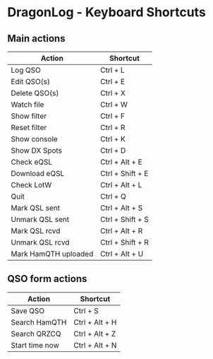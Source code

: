 DragonLog - Keyboard Shortcuts
==============================

Main actions
------------

| Action               | Shortcut         |
|----------------------|------------------|
| Log QSO              | Ctrl + L         |
| Edit QSO(s)          | Ctrl + E         |
| Delete QSO(s)        | Ctrl + X         |
| Watch file           | Ctrl + W         |
| Show filter          | Ctrl + F         |
| Reset filter         | Ctrl + R         |
| Show console         | Ctrl + K         |
| Show DX Spots        | Ctrl + D         |
| Check eQSL           | Ctrl + Alt + E   |
| Download eQSL        | Ctrl + Shift + E |
| Check LotW           | Ctrl + Alt + L   |
| Quit                 | Ctrl + Q         |
| Mark QSL sent        | Ctrl + Alt + S   |
| Unmark QSL sent      | Ctrl + Shift + S |
| Mark QSL rcvd        | Ctrl + Alt + R   |
| Unmark QSL rcvd      | Ctrl + Shift + R |
| Mark HamQTH uploaded | Ctrl + Alt + U   |


QSO form actions
----------------

| Action         | Shortcut         |
|----------------|------------------|
| Save QSO       | Ctrl + S         |
| Search HamQTH  | Ctrl + Alt + H   |
| Search QRZCQ   | Ctrl + Alt + Z   |
| Start time now | Ctrl + Alt + N   |

